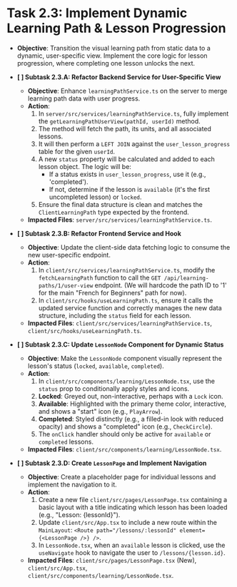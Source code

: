 # Task 2.3: Implement Dynamic Learning Path & Lesson Progression

-   **Objective**: Transition the visual learning path from static data to a dynamic, user-specific view. Implement the core logic for lesson progression, where completing one lesson unlocks the next.

-   **[ ] Subtask 2.3.A: Refactor Backend Service for User-Specific View**
    -   **Objective**: Enhance `learningPathService.ts` on the server to merge learning path data with user progress.
    -   **Action**:
        1.  In `server/src/services/learningPathService.ts`, fully implement the `getLearningPathUserView(pathId, userId)` method.
        2.  The method will fetch the path, its units, and all associated lessons.
        3.  It will then perform a `LEFT JOIN` against the `user_lesson_progress` table for the given `userId`.
        4.  A new `status` property will be calculated and added to each lesson object. The logic will be:
            *   If a status exists in `user_lesson_progress`, use it (e.g., 'completed').
            *   If not, determine if the lesson is `available` (it's the first uncompleted lesson) or `locked`.
        5.  Ensure the final data structure is clean and matches the `ClientLearningPath` type expected by the frontend.
    -   **Impacted Files**: `server/src/services/learningPathService.ts`.

-   **[ ] Subtask 2.3.B: Refactor Frontend Service and Hook**
    -   **Objective**: Update the client-side data fetching logic to consume the new user-specific endpoint.
    -   **Action**:
        1.  In `client/src/services/learningPathService.ts`, modify the `fetchLearningPath` function to call the `GET /api/learning-paths/1/user-view` endpoint. (We will hardcode the path ID to '1' for the main "French for Beginners" path for now).
        2.  In `client/src/hooks/useLearningPath.ts`, ensure it calls the updated service function and correctly manages the new data structure, including the `status` field for each lesson.
    -   **Impacted Files**: `client/src/services/learningPathService.ts`, `client/src/hooks/useLearningPath.ts`.

-   **[ ] Subtask 2.3.C: Update `LessonNode` Component for Dynamic Status**
    -   **Objective**: Make the `LessonNode` component visually represent the lesson's status (`locked`, `available`, `completed`).
    -   **Action**:
        1.  In `client/src/components/learning/LessonNode.tsx`, use the `status` prop to conditionally apply styles and icons.
        2.  **Locked**: Greyed out, non-interactive, perhaps with a `Lock` icon.
        3.  **Available**: Highlighted with the primary theme color, interactive, and shows a "start" icon (e.g., `PlayArrow`).
        4.  **Completed**: Styled distinctly (e.g., a filled-in look with reduced opacity) and shows a "completed" icon (e.g., `CheckCircle`).
        5.  The `onClick` handler should only be active for `available` or `completed` lessons.
    -   **Impacted Files**: `client/src/components/learning/LessonNode.tsx`.

-   **[ ] Subtask 2.3.D: Create `LessonPage` and Implement Navigation**
    -   **Objective**: Create a placeholder page for individual lessons and implement the navigation to it.
    -   **Action**:
        1.  Create a new file `client/src/pages/LessonPage.tsx` containing a basic layout with a title indicating which lesson has been loaded (e.g., "Lesson: {lessonId}").
        2.  Update `client/src/App.tsx` to include a new route within the `MainLayout`: `<Route path="/lessons/:lessonId" element={<LessonPage />} />`.
        3.  In `LessonNode.tsx`, when an `available` lesson is clicked, use the `useNavigate` hook to navigate the user to `/lessons/{lesson.id}`.
    -   **Impacted Files**: `client/src/pages/LessonPage.tsx` (New), `client/src/App.tsx`, `client/src/components/learning/LessonNode.tsx`.
